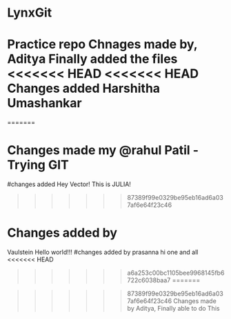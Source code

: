 # LynxGit
Practice repo
Chnages made by, Aditya
Finally added the files
<<<<<<< HEAD
<<<<<<< HEAD
Changes added
Harshitha Umashankar
=======
=======
# Changes made my @rahul Patil - Trying GIT
#changes added
Hey Vector! This is JULIA!
>>>>>>> 87389f99e0329be95eb16ad6a037af6e64f23c46
# Changes added by
Vaulstein
Hello world!!!
#changes added by
prasanna
hi one and all
<<<<<<< HEAD
>>>>>>> a6a253c00bc1105bee9968145fb6722c6038baa7
=======

>>>>>>> 87389f99e0329be95eb16ad6a037af6e64f23c46
Changes made by Aditya,
Finally able to do This
